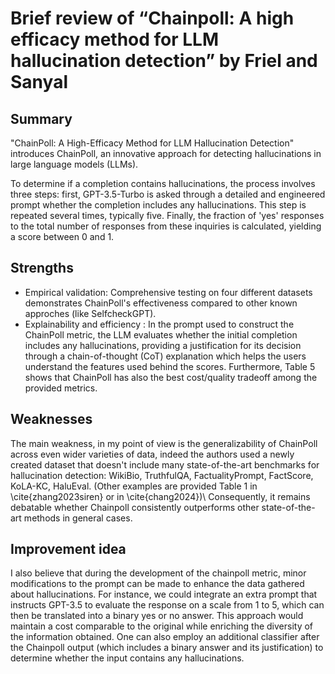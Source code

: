 # Brief review of “Chainpoll: A high efficacy method for LLM hallucination detection” by Friel and Sanyal


## Summary
"ChainPoll: A High-Efficacy Method for LLM Hallucination Detection" introduces ChainPoll, an innovative approach for detecting hallucinations in large language models (LLMs).

To determine if a completion contains hallucinations, the process involves three steps: first, GPT-3.5-Turbo is asked through a detailed and engineered prompt whether the completion includes any hallucinations. This step is repeated several times, typically five. Finally, the fraction of 'yes' responses to the total number of responses from these inquiries is calculated, yielding a score between 0 and 1.

## Strengths  


- Empirical validation: Comprehensive testing on four different datasets demonstrates ChainPoll's effectiveness compared to other known approches (like SelfcheckGPT).
- Explainability and efficiency : In the prompt used to construct the ChainPoll metric, the LLM evaluates whether the initial completion includes any hallucinations, providing a justification for its decision through a chain-of-thought (CoT) explanation which helps the users understand the features used behind the scores. Furthermore, Table 5 shows that ChainPoll has also the best cost/quality tradeoff among the provided metrics.



## Weaknesses
The main weakness, in my point of view is the generalizability of ChainPoll across even wider varieties of data, indeed the authors used a newly created dataset that doesn't include many state-of-the-art benchmarks for hallucination detection: WikiBio, TruthfulQA, FactualityPrompt, FactScore, KoLA-KC, HaluEval.  (Other examples are provided Table 1 in \cite{zhang2023siren} or  in \cite{chang2024})\\
Consequently, it remains debatable whether Chainpoll consistently outperforms other state-of-the-art methods in general cases.



## Improvement idea

I also believe that during the development of the chainpoll metric, minor modifications to the prompt can be made to enhance the data gathered about hallucinations. For instance, we could integrate an extra prompt that instructs GPT-3.5 to evaluate the response on a scale from 1 to 5, which can then be translated into a binary yes or no answer. This approach would maintain a cost comparable to the original while enriching the diversity of the information obtained. One can also employ an additional classifier after the Chainpoll output (which includes a binary answer and its justification) to determine whether the input contains any hallucinations.




